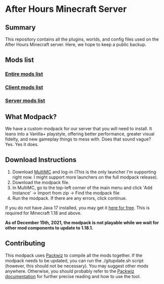 # After Hours Minecraft Server

## Summary
This repository contains all the plugins, worlds, and config files used on the After Hours Minecraft server. Here, we hope to keep a public backup.

## Mods list
### [Entire mods list](https://github.com/Sloofy/After-Hours-Minecraft-Server/blob/master/entire-modslist.md)
### [Client mods list](https://github.com/Sloofy/After-Hours-Minecraft-Server/blob/master/client-modslist.md)
### [Server mods list](https://github.com/Sloofy/After-Hours-Minecraft-Server/blob/master/server-modslist.md)

## What Modpack?
We have a custom modpack for our server that you will need to install. It leans into a Vanilla+ playstyle, offering better performance, greater visual fidelty, and new gameplay things to mess with. Does that sound vague? Yes. Yes it does.

## Download Instructions
1. Download [MultiMC](https://multimc.org/) and log-in (This is the only launcher I'm supporting right now. I might support more launchers on the full modpack release).
2. Download the modpack file.
3. In MultiMC, go to the top-left corner of the main menu and click 'Add Instance' -> Import from zip -> Find the modpack file
4. Run the modpack. If there are any errors, click continue.

If you do not have Java 17 installed, you may get it [here for free](https://cdn.azul.com/zulu/bin/zulu17.30.15-ca-jdk17.0.1-win_x64.msi). This is required for Minecraft 1.18 and above.

**As of December 15th, 2021, the modpack is not playable while we wait for other mod components to update to 1.18.1.**

## Contributing
This modpack uses [Packwiz](https://github.com/comp500/packwiz) to compile all the mods together. If the modpack needs to be updated, you can run the ./gitupdate.sh script (however, this should not be necessary). You may suggest other mods anywhere. Otherwise, you should probably refer to the [Packwiz documentation](https://packwiz.infra.link/) for further precise reading and how to use the tool.
